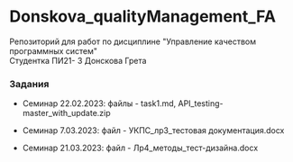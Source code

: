 # Donskova_qualityManagement_FA
Репозиторий для работ по дисциплине "Управление качеством программных систем"
<br>Студентка ПИ21- 3 Донскова Грета

### Задания
* Семинар 22.02.2023: файлы - task1.md, API_testing-master_with_update.zip

* Семинар 7.03.2023: файл - УКПС_лр3_тестовая документация.docx
 
* Семинар 21.03.2023: файл - Лр4_методы_тест-дизайна.docx

